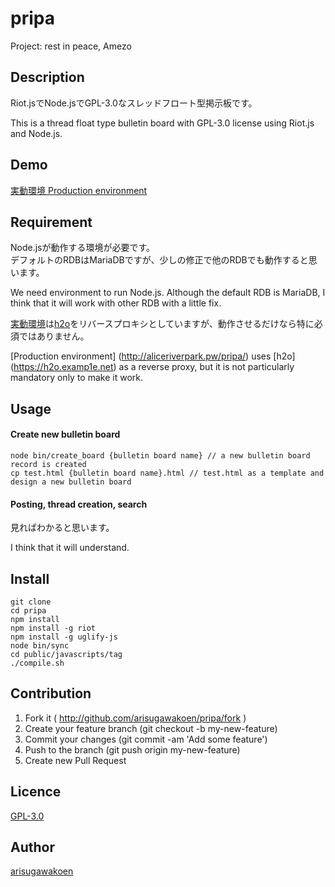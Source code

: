 # pripa

Project: rest in peace, Amezo

## Description

Riot.jsでNode.jsでGPL-3.0なスレッドフロート型掲示板です。

This is a thread float type bulletin board with GPL-3.0 license using Riot.js and Node.js.

## Demo

[実動環境 Production environment](http://aliceriverpark.pw/pripa/)


## Requirement

Node.jsが動作する環境が必要です。  
デフォルトのRDBはMariaDBですが、少しの修正で他のRDBでも動作すると思います。  

We need environment to run Node.js.
Although the default RDB is MariaDB, I think that it will work with other RDB with a little fix.

[実動環境](http://aliceriverpark.pw/pripa/)は[h2o](https://h2o.examp1e.net)をリバースプロキシとしていますが、動作させるだけなら特に必須ではありません。  

[Production environment] (http://aliceriverpark.pw/pripa/) uses [h2o] (https://h2o.examp1e.net) as a reverse proxy, but it is not particularly mandatory only to make it work.

## Usage

#### Create new bulletin board

    node bin/create_board {bulletin board name} // a new bulletin board record is created  
    cp test.html {bulletin board name}.html // test.html as a template and design a new bulletin board

#### Posting, thread creation, search

見ればわかると思います。

I think that it will understand.

## Install

    git clone
    cd pripa
    npm install
    npm install -g riot
    npm install -g uglify-js
    node bin/sync
    cd public/javascripts/tag
    ./compile.sh

## Contribution

1. Fork it ( http://github.com/arisugawakoen/pripa/fork )
2. Create your feature branch (git checkout -b my-new-feature)
3. Commit your changes (git commit -am 'Add some feature')
4. Push to the branch (git push origin my-new-feature)
5. Create new Pull Request

## Licence
[GPL-3.0](http://www.gnu.org/licenses/gpl-3.0.txt)

## Author
[arisugawakoen](http://aliceriverpark.pw)
